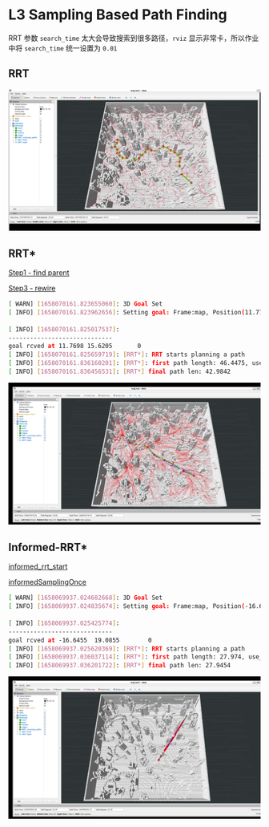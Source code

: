 # L3 Sampling Based Path Finding

RRT 参数 `search_time` 太大会导致搜索到很多路径，`rviz` 显示非常卡，所以作业中将 `search_time` 统一设置为 `0.01`

## RRT

![1](./RRT_0.01.png)

## RRT*

[Step1 - find parent](../HW_C%2B%2B/src/path_finder/include/path_finder/rrt_star.h#284)

[Step3 - rewire](../HW_C%2B%2B/src/path_finder/include/path_finder/rrt_star.h#345)

```bash
[ WARN] [1658070161.823655060]: 3D Goal Set
[ INFO] [1658070161.823962656]: Setting goal: Frame:map, Position(11.770, 15.621, 0.000), Orientation(0.000, 0.000, 0.000, 1.000) = Angle: 0.000

[ INFO] [1658070161.825017537]:
-----------------------------
goal rcved at 11.7698 15.6205       0
[ INFO] [1658070161.825659719]: [RRT*]: RRT starts planning a path
[ INFO] [1658070161.836160201]: [RRT*]: first path length: 46.4475, use_time: 0.00023
[ INFO] [1658070161.836456531]: [RRT*] final path len: 42.9842
```

![2](./RRT_star_0.01_2.png)

## Informed-RRT*

[informed_rrt_start](../HW_C%2B%2B/src/path_finder/include/path_finder/rrt_star.h)

[informedSamplingOnce](../HW_C%2B%2B/src/path_finder/include/path_finder/sampler.h#70)

```bash
[ WARN] [1658069937.024682668]: 3D Goal Set
[ INFO] [1658069937.024835674]: Setting goal: Frame:map, Position(-16.646, 19.085, 0.000), Orientation(0.000, 0.000, 0.000, 1.000) = Angle: 0.000

[ INFO] [1658069937.025425774]:
-----------------------------
goal rcved at -16.6455  19.0855        0
[ INFO] [1658069937.025620369]: [RRT*]: RRT starts planning a path
[ INFO] [1658069937.036037114]: [RRT*]: first path length: 27.974, use_time: 0.000235501
[ INFO] [1658069937.036201722]: [RRT*] final path len: 27.9454
```
![3](./informed_rrt_start_0.01.png)

